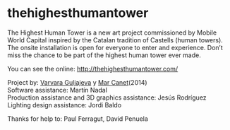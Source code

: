thehighesthumantower
====================

The Highest Human Tower is a new art project commissioned by Mobile World Capital inspired by the Catalan tradition of Castells (human towers). The onsite installation is open for everyone to enter and experience. Don’t miss the chance to be part of the highest human tower ever made.

You can see the online:
http://thehighesthumantower.com/

Project by: <a href="http://varvarag.info">Varvara Guljajeva</a> y <a href="http://mcanet.info">Mar Canet</a>(2014)<br>
Software assistance: Martín Nadal<br>
Production assistance and 3D graphics assistance: Jesús Rodríguez<br>
Lighting design assistance: Jordi Baldo<br>

Thanks for help to: Paul Ferragut, David Penuela
